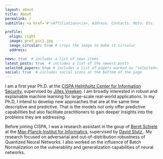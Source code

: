 ```yaml
---
layout: about
title: About
permalink: /
subtitle: <a href='#'>Affiliations</a>. Address. Contacts. Moto. Etc.

profile:
  align: right
  image: prof_pic1.jpg
  image_circular: true # crops the image to make it circular
  address:

news: true  # includes a list of news items
latest_posts: true  # includes a list of the newest posts
selected_papers: true # includes a list of papers marked as "selected={true}"
social: true  # includes social icons at the bottom of the page
---
```


I am a first year Ph.D. at the <a href="https://cispa.de/en"> CISPA Helmholtz Center for 
Information Security</a>, supervised by <a href="https://vreeken.eu/"> Jilles Vreeken</a>.
I am broadly interested in robust and explainable machine learning for large-scale real-world
applications. In my Ph.D, I intend to develop new approaches that
are at the same time descriptive and predictive. That is the models not only offer predictive
capabilities but also facilitate practitioners to gain deeper insights into the problems they
are addressing. <br>

Before joining CISPA, I was a research assistant in the goup of <a href="https://www.mpi-inf.mpg.de/departments/computer-vision-and-machine-learning/people/bernt-schiele"> Bernt Schiele </a>
at the <a href="https://www.mpi-inf.mpg.de/de/home"> Max-Planck-Institut for Informatics</a>, supervised by
<a href = "https://davidstutz.de/"> David Stutz </a>. My research focused on adversarial 
and out-of-distribution robustness of Quantized Neural Networks.
I also worked on the influence of Batch Normalization on the vulnerability and generalization
capabilities of neural networks.
